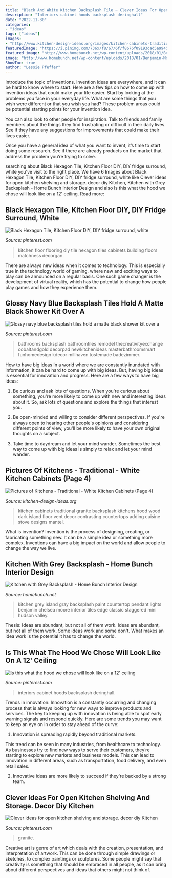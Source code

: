 ```yaml
---
title: "Black And White Kitchen Backsplash Tile ~ Clever Ideas For Open Kitchen Shelving And Storage. Decor Diy Kitchen"
description: "Interiors cabinet hoods backsplash deringhall"
date: "2022-11-30"
categories:
- "ideas"
tags: ["ideas"]
images:
- "http://www.kitchen-design-ideas.org/images/kitchen-cabinets-traditional-white-108-s29273743-wood-hood-island-luxury.jpg"
featuredImage: "https://i.pinimg.com/736x/f8/67/6f/f8676f09193dad5a99457a902490d396.jpg"
featured_image: "http://www.homebunch.net/wp-content/uploads/2018/01/Benjamin-Moore-Chelsea-Gray-Paint-Color-Grey-island-paint-color-Benjamin-Moore-Chelsea-Gray.jpg"
image: "http://www.homebunch.net/wp-content/uploads/2018/01/Benjamin-Moore-Chelsea-Gray-Paint-Color-Grey-island-paint-color-Benjamin-Moore-Chelsea-Gray.jpg"
ShowToc: true
author: "Lessie Pfeffer"
---
```



Introduce the topic of inventions.
Invention ideas are everywhere, and it can be hard to know where to start. Here are a few tips on how to come up with invention ideas that could make your life easier.
Start by looking at the problems you face in your everyday life. What are some things that you wish were different or that you wish you had? These problem areas could be potential starting points for your invention idea.

You can also look to other people for inspiration. Talk to friends and family members about the things they find frustrating or difficult in their daily lives. See if they have any suggestions for improvements that could make their lives easier.

Once you have a general idea of what you want to invent, it’s time to start doing some research. See if there are already products on the market that address the problem you’re trying to solve.

	

		
searching about Black Hexagon Tile, Kitchen Floor DIY, DIY fridge surround, white you've visit to the right place. We have 6 Images about Black Hexagon Tile, Kitchen Floor DIY, DIY fridge surround, white like Clever ideas for open kitchen shelving and storage. decor diy Kitchen, Kitchen with Grey Backsplash - Home Bunch Interior Design and also Is this what the hood we chose will look like on a 12&#039; ceiling. Read more:
		
    
## Black Hexagon Tile, Kitchen Floor DIY, DIY Fridge Surround, White

<img loading=lazy src="https://i.pinimg.com/736x/41/f4/39/41f4398b3cf299bb82130aaa4ece1873.jpg" onerror="this.onerror=null;this.src='https://tse3.mm.bing.net/th?id=OIP.cU1DtTsEj4fQn3WmcalksAHaLH&amp;pid=15.1';" alt="Black Hexagon Tile, Kitchen Floor DIY, DIY fridge surround, white">

_Source: pinterest.com_

>kitchen floor flooring diy tile hexagon tiles cabinets building floors matchness decorgan. 

	

There are always new ideas when it comes to technology. This is especially true in the technology world of gaming, where new and exciting ways to play can be announced on a regular basis. One such game changer is the development of virtual reality, which has the potential to change how people play games and how they experience them.

    
## Glossy Navy Blue Backsplash Tiles Hold A Matte Black Shower Kit Over A

<img loading=lazy src="https://i.pinimg.com/736x/66/ce/65/66ce65bb0a93f6f6fed9327c168edbdb.jpg" onerror="this.onerror=null;this.src='https://tse1.mm.bing.net/th?id=OIP.d-Evj4n5d28KJb5uCnoBWgHaLH&amp;pid=15.1';" alt="Glossy navy blue backsplash tiles hold a matte black shower kit over a">

_Source: pinterest.com_

>bathrooms backsplash bathroomtiles remodel thecreativityexchange cobaltandgold decorpad newkitchenideas masterbathroomsmart funhomedesign kdecor millhaven tostemade badezimmer. 

	

How to have big ideas
In a world where we are constantly inundated with information, it can be hard to come up with big ideas. But, having big ideas is essential for innovation and progress. Here are a few ways to have big ideas:
1) Be curious and ask lots of questions. When you're curious about something, you're more likely to come up with new and interesting ideas about it. So, ask lots of questions and explore the things that interest you.

2) Be open-minded and willing to consider different perspectives. If you're always open to hearing other people's opinions and considering different points of view, you'll be more likely to have your own original thoughts on a subject.

3) Take time to daydream and let your mind wander. Sometimes the best way to come up with big ideas is simply to relax and let your mind wander.

    
## Pictures Of Kitchens - Traditional - White Kitchen Cabinets (Page 4)

<img loading=lazy src="http://www.kitchen-design-ideas.org/images/kitchen-cabinets-traditional-white-108-s29273743-wood-hood-island-luxury.jpg" onerror="this.onerror=null;this.src='https://tse1.mm.bing.net/th?id=OIP.ryvSq4J5iwSTZr9EyhWwOAHaLH&amp;pid=15.1';" alt="Pictures of Kitchens - Traditional - White Kitchen Cabinets (Page 4)">

_Source: kitchen-design-ideas.org_

>kitchen cabinets traditional granite backsplash kitchens hood wood dark island floor vent decor contrasting countertops adding cuisine stove designs mantel. 

	

What is invention?
Invention is the process of designing, creating, or fabricating something new. It can be a simple idea or something more complex. Inventions can have a big impact on the world and allow people to change the way we live.

    
## Kitchen With Grey Backsplash - Home Bunch Interior Design

<img loading=lazy src="http://www.homebunch.net/wp-content/uploads/2018/01/Benjamin-Moore-Chelsea-Gray-Paint-Color-Grey-island-paint-color-Benjamin-Moore-Chelsea-Gray.jpg" onerror="this.onerror=null;this.src='https://tse1.mm.bing.net/th?id=OIP.KvWSW4Oxe4XVbJbEaO_TJwHaLL&amp;pid=15.1';" alt="Kitchen with Grey Backsplash - Home Bunch Interior Design">

_Source: homebunch.net_

>kitchen grey island gray backsplash paint countertop pendant lights benjamin chelsea moore interior tiles edge classic staggered mini hudson valley. 

	

Thesis: Ideas are abundant, but not all of them work.
Ideas are abundant, but not all of them work. Some ideas work and some don't. What makes an idea work is the potential it has to change the world.

    
## Is This What The Hood We Chose Will Look Like On A 12&#039; Ceiling

<img loading=lazy src="https://i.pinimg.com/736x/f8/67/6f/f8676f09193dad5a99457a902490d396.jpg" onerror="this.onerror=null;this.src='https://tse3.mm.bing.net/th?id=OIP.T-dxI1PhWF2cuBTT4oAFBQHaK7&amp;pid=15.1';" alt="Is this what the hood we chose will look like on a 12&#039; ceiling">

_Source: pinterest.com_

>interiors cabinet hoods backsplash deringhall. 

	

Trends in innovation:
Innovation is a constantly occurring and changing process that is always looking for new ways to improve products and services. The key to keeping up with innovation is being able to spot early warning signals and respond quickly. Here are some trends you may want to keep an eye on in order to stay ahead of the curve:
1. Innovation is spreading rapidly beyond traditional markets.

This trend can be seen in many industries, from healthcare to technology. As businesses try to find new ways to serve their customers, they’re starting to explore new markets and business models. This can lead to innovation in different areas, such as transportation, food delivery, and even retail sales.

2. Innovative ideas are more likely to succeed if they're backed by a strong team.

    
## Clever Ideas For Open Kitchen Shelving And Storage. Decor Diy Kitchen

<img loading=lazy src="https://i.pinimg.com/736x/fd/a7/e9/fda7e9ec5615d8c76010e6b2bea3b4f7--granite-counters-kitchen-counters.jpg" onerror="this.onerror=null;this.src='https://tse2.mm.bing.net/th?id=OIP.Tl_6RwDcE0Uyant0LH5ytQHaLM&amp;pid=15.1';" alt="Clever ideas for open kitchen shelving and storage. decor diy Kitchen">

_Source: pinterest.com_

>granite. 

	

Creative art is genre of art which deals with the creation, presentation, and interpretation of artwork. This can be done through simple drawings or sketches, to complex paintings or sculptures. Some people might say that creativity is something that should be embraced in all people, as it can bring about different perspectives and ideas that others might not think of.

